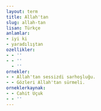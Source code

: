 ```yaml
---
layout: term
title: Allah'tan
slug: allah-tan
lisan: Türkçe
anlamlar:
- iyi ki
- yaradılıştan
ozellikler:
- - ''
- - ''
  - ''
ornekler:
- - Allah'tan sessizdi sarhoşluğu.
- - Gözleri Allah'tan sürmeli.
orneklerkaynak:
- - Cahit Uçuk
- - ''
---
```

